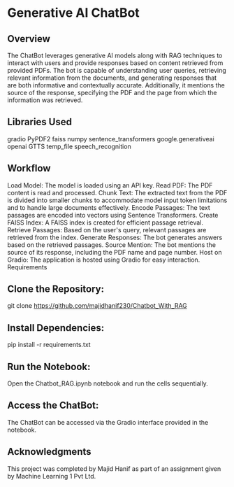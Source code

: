 # Generative AI ChatBot

## Overview
The ChatBot leverages generative AI models along with RAG techniques to interact with users and provide responses based on content retrieved from provided PDFs. The bot is capable of understanding user queries, retrieving relevant information from the documents, and generating responses that are both informative and contextually accurate. Additionally, it mentions the source of the response, specifying the PDF and the page from which the information was retrieved.

## Libraries Used
gradio
PyPDF2
faiss
numpy
sentence_transformers
google.generativeai
openai
GTTS
temp_file
speech_recognition
## Workflow
Load Model: The model is loaded using an API key.
Read PDF: The PDF content is read and processed.
Chunk Text: The extracted text from the PDF is divided into smaller chunks to accommodate model input token limitations and to handle large documents effectively.
Encode Passages: The text passages are encoded into vectors using Sentence Transformers.
Create FAISS Index: A FAISS index is created for efficient passage retrieval.
Retrieve Passages: Based on the user's query, relevant passages are retrieved from the index.
Generate Responses: The bot generates answers based on the retrieved passages.
Source Mention: The bot mentions the source of its response, including the PDF name and page number.
Host on Gradio: The application is hosted using Gradio for easy interaction.
Requirements

## Clone the Repository:
git clone https://github.com/majidhanif230/Chatbot_With_RAG

## Install Dependencies:
pip install -r requirements.txt
## Run the Notebook:
Open the Chatbot_RAG.ipynb notebook and run the cells sequentially.

## Access the ChatBot:
The ChatBot can be accessed via the Gradio interface provided in the notebook.

## Acknowledgments
This project was completed by Majid Hanif as part of an assignment given by Machine Learning 1 Pvt Ltd.
